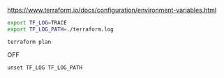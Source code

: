 https://www.terraform.io/docs/configuration/environment-variables.html

```bash
export TF_LOG=TRACE
export TF_LOG_PATH=./terraform.log
```

```
terraform plan
```

OFF
```
unset TF_LOG TF_LOG_PATH
```
